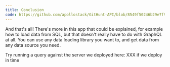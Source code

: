 ```yaml
---
title: Conclusion
code: https://github.com/apollostack/GitHunt-API/blob/8549f50246b29e7f999a96ec15406c0a82713321/api/index.js#L110-L112
---
```


And that's all! There's more in this app that could be explained, for example how to load data from SQL, but that doesn't really have to do with GraphQL at all. You can use any data loading library you want to, and get data from any data source you need.

Try running a query against the server we deployed here: XXX if we deploy in time
